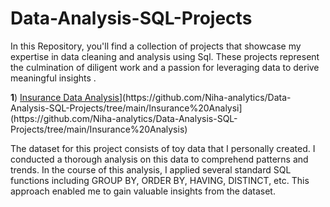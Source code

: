 # Data-Analysis-SQL-Projects

In this Repository, you'll find a collection of projects that showcase my expertise in data cleaning and analysis using Sql. These projects represent the culmination of diligent work and a passion for leveraging data to derive meaningful insights .

**1**) [Insurance Data Analysis](https://github.com/Niha-analytics/Projects-on-data-analysis-and-model-building/tree/main/Extraalean%2Banalysis%20and%20predictive%20model%20building](https://github.com/Niha-analytics/Data-Analysis-SQL-Projects/tree/main/Insurance%20Analysis.)https://github.com/Niha-analytics/Data-Analysis-SQL-Projects/tree/main/Insurance%20Analysis.)](https://github.com/Niha-analytics/Data-Analysis-SQL-Projects/tree/main/Insurance%20Analysi](https://github.com/Niha-analytics/Data-Analysis-SQL-Projects/tree/main/Insurance%20Analysis)

The dataset for this project consists of toy data that I personally created. I conducted a thorough analysis on this data to comprehend patterns and trends. In the course of this analysis, I applied several standard SQL functions including GROUP BY, ORDER BY, HAVING, DISTINCT, etc. This approach enabled me to gain valuable insights from the dataset.
